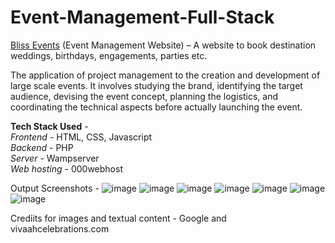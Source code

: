 # Event-Management-Full-Stack
[Bliss Events](https://blissevent.000webhostapp.com/) (Event Management Website) – A website to book destination weddings, birthdays, engagements, parties etc.

The application of project management to the creation and development of large scale events. It involves studying the brand, identifying the target audience, devising the event concept, planning the logistics, and coordinating the technical aspects before actually launching the event.

__Tech Stack Used__ -  
*Frontend* - HTML, CSS, Javascript  
*Backend* - PHP  
*Server* - Wampserver  
*Web hosting* - 000webhost  

Output Screenshots - 
![image](https://user-images.githubusercontent.com/60417905/212525310-529adc61-f5d6-42bc-8ee1-0d8a4df2d1bc.png)
![image](https://user-images.githubusercontent.com/60417905/212525312-63bcc89d-1a1c-4c0e-903a-07b50efd8550.png)
![image](https://user-images.githubusercontent.com/60417905/212525322-53b4e900-65c5-4073-8991-bc8a4b98e51c.png)
![image](https://user-images.githubusercontent.com/60417905/212525326-9bf019cf-a045-4b33-9128-1ea22214520d.png)
![image](https://user-images.githubusercontent.com/60417905/212525332-82da6813-876d-466e-8a24-f81b8afc3b63.png)
![image](https://user-images.githubusercontent.com/60417905/212525350-acb575f6-eb9b-4e1c-bb88-7b1cfecdb385.png)
![image](https://user-images.githubusercontent.com/60417905/212525354-59805353-03ec-4c26-9353-9b93d92314fa.png)

Crediits for images and textual content - Google and vivaahcelebrations.com
